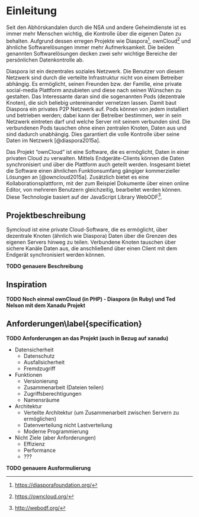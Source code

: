 # Einleitung

Seit den Abhörskandalen durch die NSA und andere Geheimdienste ist es immer mehr Menschen wichtig, die Kontrolle über die eigenen Daten zu behalten. Aufgrund dessen erregen Projekte wie Diaspora[^1], ownCloud[^2] und ähnliche Softwarelösungen immer mehr Aufmerksamkeit. Die beiden genannten Softwarelösungen decken zwei sehr wichtige Bereiche der persönlichen Datenkontrolle ab.

Diaspora ist ein dezentrales soziales Netzwerk. Die Benutzer von diesem Netzwerk sind durch die verteilte Infrastruktur nicht von einem Betreiber abhängig. Es ermöglicht, seinen Freunden bzw. der Familie, eine private social-media Plattform anzubieten und diese nach seinen Wünschen zu gestalten. Das Interessante daran sind die sogenannten Pods (dezentrale Knoten), die sich beliebig untereinander vernetzen lassen. Damit baut Diaspora ein privates P2P Netzwerk auf. Pods können von jedem installiert und betrieben werden; dabei kann der Betreiber bestimmen, wer in sein Netzwerk eintreten darf und welche Server mit seinem verbunden sind. Die verbundenen Pods tauschen ohne einen zentralen Knoten, Daten aus und sind dadurch unabhängig. Dies garantiert die volle Kontrolle über seine Daten im Netzwerk [@diaspora2015a].

Das Projekt “ownCloud” ist eine Software, die es ermöglicht, Daten in einer privaten Cloud zu verwalten. Mittels Endgeräte-Clients können die Daten synchronisiert und über die Plattform auch geteilt werden. Insgesamt bietet die Software einen ähnlichen Funktionsumfang gängiger kommerzieller Lösungen an [@owncloud2015a]. Zusätzlich bietet es eine Kollaborationsplattform, mit der zum Beispiel Dokumente über einen online Editor, von mehreren Benutzern gleichzeitig, bearbeitet werden können. Diese Technologie basiert auf der JavaScript Library WebODF[^3].

## Projektbeschreibung

Symcloud ist eine private Cloud-Software, die es ermöglicht, über dezentrale Knoten (ähnlich wie Diaspora) Daten über die Grenzen des eigenen Servers hinweg zu teilen. Verbundene Knoten tauschen über sichere Kanäle Daten aus, die anschließend über einen Client mit dem Endgerät synchronisiert werden können.

__TODO genauere Beschreibung__

## Inspiration

__TODO Noch einmal ownCloud (in PHP) - Diaspora (in Ruby) und Ted Nelson mit dem Xanadu Projekt__

## Anforderungen\label{specification}

__TODO Anforderungen an das Projekt (auch in Bezug auf xanadu)__

* Datensicherheit
  * Datenschutz
  * Ausfallsicherheit
  * Fremdzugriff
* Funktionen
  * Versionierung
  * Zusammenarbeit (Dateien teilen)
  * Zugriffsberechtigungen
  * Namensräume
* Architektur
  * Verteilte Architektur (um Zusammenarbeit zwischen Servern zu ermöglichen)
  * Datenverteilung nicht Lastverteilung
  * Moderne Programmierung
* Nicht Ziele (aber Anforderungen)
  * Effizienz
  * Performance
  * ???

__TODO genauere Ausformulierung__


[^1]: <https://diasporafoundation.org/>
[^2]: <https://owncloud.org/>
[^3]: <http://webodf.org/>
